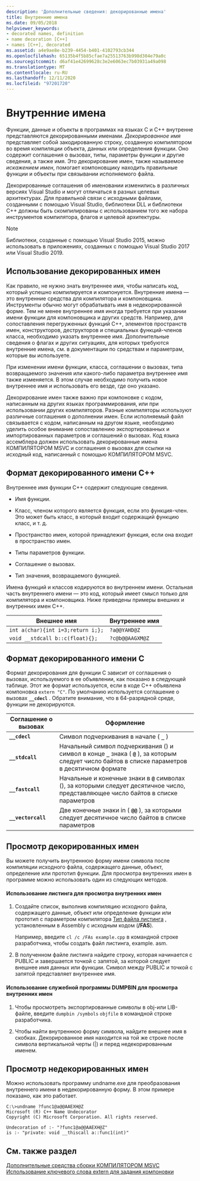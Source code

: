 ```yaml
---
description: 'Дополнительные сведения: декорированные имена'
title: Внутренние имена
ms.date: 09/05/2018
helpviewer_keywords:
- decorated names, definition
- name decoration [C++]
- names [C++], decorated
ms.assetid: a4e9ae8e-b239-4454-b401-4102793cb344
ms.openlocfilehash: 65135b4f5b85cfae7a25513763b998d304e79a0c
ms.sourcegitcommit: d6af41e42699628c3e2e6063ec7b03931a49a098
ms.translationtype: MT
ms.contentlocale: ru-RU
ms.lasthandoff: 12/11/2020
ms.locfileid: "97201720"
---
```

# <a name="decorated-names"></a>Внутренние имена

Функции, данные и объекты в программах на языках C и C++ внутренне представляются декорированными именами. *Декорированное имя* представляет собой закодированную строку, созданную компилятором во время компиляции объекта, данных или определения функции. Оно содержит соглашения о вызовах, типы, параметры функции и другие сведения, а также имя. Это декорирование имен, также называемое *искажением имен*, помогает компоновщику находить правильные функции и объекты при связывании исполняемого файла.

Декорированные соглашения об именовании изменились в различных версиях Visual Studio и могут отличаться в разных целевых архитектурах. Для правильной связи с исходными файлами, созданными с помощью Visual Studio, библиотеки DLL и библиотеки C++ должны быть скомпилированы с использованием того же набора инструментов компилятора, флагов и целевой архитектуры.

> [!NOTE]
> Библиотеки, созданные с помощью Visual Studio 2015, можно использовать в приложениях, созданных с помощью Visual Studio 2017 или Visual Studio 2019.

## <a name="using-decorated-names"></a><a name="Using"></a> Использование декорированных имен

Как правило, не нужно знать внутреннее имя, чтобы написать код, который успешно компилируется и компонуется. Внутренние имена — это внутренние средства для компилятора и компоновщика. Инструменты обычно могут обрабатывать имя в недекорированной форме. Тем не менее внутреннее имя иногда требуется при указании имени функции для компоновщика и других средств. Например, для сопоставления перегруженных функций C++, элементов пространств имен, конструкторов, деструкторов и специальных функций-членов класса, необходимо указать внутреннее имя. Дополнительные сведения о флагах и других ситуациях, для которых требуются внутренние имена, см. в документации по средствам и параметрам, которые вы используете.

При изменении имени функции, класса, соглашении о вызовах, типа возвращаемого значения или какого-либо параметра внутреннее имя также изменяется. В этом случае необходимо получить новое внутреннее имя и использовать его везде, где оно указано.

Декорирование имен также важно при компоновке с кодом, написанным на других языках программирования, или при использовании других компиляторов. Разные компиляторы используют различные соглашения о дополнении имен. Если исполняемый файл связывается с кодом, написанным на другом языке, необходимо уделить особое внимание сопоставлению экспортированных и импортированных параметров и соглашений о вызовах. Код языка ассемблера должен использовать декорированные имена КОМПИЛЯТОРОМ MSVC и соглашения о вызовах для ссылки на исходный код, написанный с помощью КОМПИЛЯТОРОМ MSVC.

## <a name="format-of-a-c-decorated-name"></a><a name="Format"></a> Формат декорированного имени C++

Внутреннее имя функции C++ содержит следующие сведения.

- Имя функции.

- Класс, членом которого является функция, если это функция-член. Это может быть класс, в который входит содержащий функцию класс, и т. д.

- Пространство имен, которой принадлежит функция, если она входит в пространство имен.

- Типы параметров функции.

- Соглашение о вызовах.

- Тип значения, возвращаемого функцией.

Имена функций и классов кодируются во внутреннем имени. Остальная часть внутреннего имени — это код, который имеет смысл только для компилятора и компоновщика. Ниже приведены примеры внешних и внутренних имен C++.

|Внешнее имя|Внутреннее имя|
|----------------------|--------------------|
|`int a(char){int i=3;return i;};`|`?a@@YAHD@Z`|
|`void __stdcall b::c(float){};`|`?c@b@@AAGXM@Z`|

## <a name="format-of-a-c-decorated-name"></a><a name="FormatC"></a> Формат декорированного имени C

Формат декорирования для функции C зависит от соглашения о вызовах, используемого в ее объявлении, как показано в следующей таблице. Этот же формат используется, если в коде C++ объявлена компоновка `extern "C"`. По умолчанию используется соглашение о вызовах **`__cdecl`** . Обратите внимание, что в 64-разрядной среде, функции не декорируются.

|Соглашение о вызовах|Оформление|
|------------------------|----------------|
|**`__cdecl`**|Символ подчеркивания в начале ( **`_`** )|
|**`__stdcall`**|Начальный символ подчеркивания () и символ в конце **`_`** знака ( **`@`** ), за которым следует число байтов в списке параметров в десятичном формате|
|**`__fastcall`**|Начальные и конечные знаки в **`@`** символах (), за которыми следует десятичное число, представляющее число байтов в списке параметров|
|**`__vectorcall`**|Две конечные знаки in ( **`@@`** ), за которыми следует десятичное число байтов в списке параметров|

## <a name="viewing-decorated-names"></a><a name="Viewing"></a> Просмотр декорированных имен

Вы можете получить внутреннюю форму имени символа после компиляции исходного файла, содержащего данные, объект, определение или прототип функции. Для просмотра внутренних имен в программе можно использовать один из следующих методов.

#### <a name="to-use-a-listing-to-view-decorated-names"></a>Использование листинга для просмотра внутренних имен

1. Создайте список, выполнив компиляцию исходного файла, содержащего данные, объект или определение функции или прототип с параметром компилятора [Тип файла листинга](fa-fa-listing-file.md) , установленным в Assembly с исходным кодом (**/FAS**).

   Например, введите `cl /c /FAs example.cpp` в командной строке разработчика, чтобы создать файл листинга, example. asm.

2. В полученном файле листинга найдите строку, которая начинается с PUBLIC и завершается точкой с запятой, за которой следует внешнее имя данных или функции. Символ между PUBLIC и точкой с запятой представляет внутреннее имя.

#### <a name="to-use-dumpbin-to-view-decorated-names"></a>Использование служебной программы DUMPBIN для просмотра внутренних имен

1. Чтобы просмотреть экспортированные символы в obj-или LIB-файле, введите `dumpbin /symbols` `objfile` в командной строке разработчика.

2. Чтобы найти внутреннюю форму символа, найдите внешнее имя в скобках. Декорированное имя находится на той же строке после символа вертикальной черты (&#124;) и перед недекорированным именем.

## <a name="viewing-undecorated-names"></a><a name="Undecorated"></a> Просмотр недекорированных имен

Можно использовать программу undname.exe для преобразования внутреннего имени в недекорированную форму. В этом примере показано, как это работает.

```
C:\>undname ?func1@a@@AAEXH@Z
Microsoft (R) C++ Name Undecorator
Copyright (C) Microsoft Corporation. All rights reserved.

Undecoration of :- "?func1@a@@AAEXH@Z"
is :- "private: void __thiscall a::func1(int)"
```

## <a name="see-also"></a>См. также раздел

[Дополнительные средства сборки КОМПИЛЯТОРОМ MSVC](c-cpp-build-tools.md)<br/>
[Использование ключевого слова extern для задания компоновки](../../cpp/extern-cpp.md)

